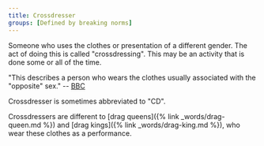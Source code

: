 ```yaml
---
title: Crossdresser
groups: [Defined by breaking norms]
---
```


Someone who uses the clothes or presentation of a different gender. The act of doing this is called "crossdressing". This may be an activity that is done some or all of the time.

"This describes a person who wears the clothes usually associated with the "opposite" sex." -- [BBC](http://www.bbc.co.uk/news/magazine-32979297)

Crossdresser is sometimes abbreviated to "CD".

Crossdressers are different to [drag queens]({% link _words/drag-queen.md %}) and [drag kings]({% link _words/drag-king.md %}), who wear these clothes as a performance.